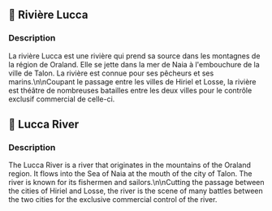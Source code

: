 ## 🌊 Rivière Lucca

### Description

La rivière Lucca est une rivière qui prend sa source dans les montagnes de la région de Oraland. Elle se jette dans la mer de Naia à l'embouchure de la ville de Talon. La rivière est connue pour ses pêcheurs et ses marins.\n\nCoupant le passage entre les villes de Hiriel et Losse, la rivière est théâtre de nombreuses batailles entre les deux villes pour le contrôle exclusif commercial de celle-ci.

## 🌊 Lucca River

### Description

The Lucca River is a river that originates in the mountains of the Oraland region. It flows into the Sea of Naia at the mouth of the city of Talon. The river is known for its fishermen and sailors.\n\nCutting the passage between the cities of Hiriel and Losse, the river is the scene of many battles between the two cities for the exclusive commercial control of the river.
